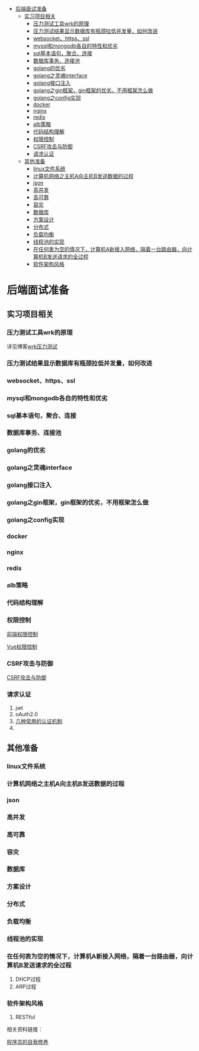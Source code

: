 <!-- TOC -->

- [后端面试准备](#后端面试准备)
    - [实习项目相关](#实习项目相关)
        - [压力测试工具wrk的原理](#压力测试工具wrk的原理)
        - [压力测试结果显示数据库有瓶颈拉低并发量，如何改进](#压力测试结果显示数据库有瓶颈拉低并发量如何改进)
        - [websocket、https、ssl](#websockethttpsssl)
        - [mysql和mongodb各自的特性和优劣](#mysql和mongodb各自的特性和优劣)
        - [sql基本语句，聚合、连接](#sql基本语句聚合连接)
        - [数据库事务、连接池](#数据库事务连接池)
        - [golang的优劣](#golang的优劣)
        - [golang之灵魂interface](#golang之灵魂interface)
        - [golang接口注入](#golang接口注入)
        - [golang之gin框架，gin框架的优劣，不用框架怎么做](#golang之gin框架gin框架的优劣不用框架怎么做)
        - [golang之config实现](#golang之config实现)
        - [docker](#docker)
        - [nginx](#nginx)
        - [redis](#redis)
        - [alb策略](#alb策略)
        - [代码结构理解](#代码结构理解)
        - [权限控制](#权限控制)
        - [CSRF攻击与防御](#csrf攻击与防御)
        - [请求认证](#请求认证)
    - [其他准备](#其他准备)
        - [linux文件系统](#linux文件系统)
        - [计算机网络之主机A向主机B发送数据的过程](#计算机网络之主机a向主机b发送数据的过程)
        - [json](#json)
        - [高并发](#高并发)
        - [高可靠](#高可靠)
        - [容灾](#容灾)
        - [数据库](#数据库)
        - [方案设计](#方案设计)
        - [分布式](#分布式)
        - [负载均衡](#负载均衡)
        - [线程池的实现](#线程池的实现)
        - [在任何表为空的情况下，计算机A新接入网络，隔着一台路由器，向计算机B发送请求的全过程](#在任何表为空的情况下计算机a新接入网络隔着一台路由器向计算机b发送请求的全过程)
        - [软件架构风格](#软件架构风格)

<!-- /TOC -->
# 后端面试准备

## 实习项目相关

### 压力测试工具wrk的原理

详见博客[wrk压力测试](../../_posts/2018-07-22-wrk压力测试.md)

### 压力测试结果显示数据库有瓶颈拉低并发量，如何改进

### websocket、https、ssl

### mysql和mongodb各自的特性和优劣

### sql基本语句，聚合、连接

### 数据库事务、连接池

### golang的优劣

### golang之灵魂interface

### golang接口注入

### golang之gin框架，gin框架的优劣，不用框架怎么做

### golang之config实现

### docker

### nginx

### redis

### alb策略

### 代码结构理解

### 权限控制

[前端权限控制](https://blog.csdn.net/yin_you_yu/article/details/80408340)

[Vue权限控制](https://blog.csdn.net/harsima/article/details/77949448)

### CSRF攻击与防御

[CSRF攻击与防御](https://blog.csdn.net/stpeace/article/details/53512283)

### 请求认证

1. jwt
2. oAuth2.0
3. [几种常用的认证机制](https://www.cnblogs.com/xiekeli/p/5607107.html)
4. 

## 其他准备

### linux文件系统

### 计算机网络之主机A向主机B发送数据的过程

### json

### 高并发

### 高可靠

### 容灾

### 数据库

### 方案设计

### 分布式

### 负载均衡

### 线程池的实现

### 在任何表为空的情况下，计算机A新接入网络，隔着一台路由器，向计算机B发送请求的全过程

1. DHCP过程
2. ARP过程

### 软件架构风格

1. RESTful

相关资料链接：

[程序员的自我修养](http://www.cnblogs.com/xiekeli/)
